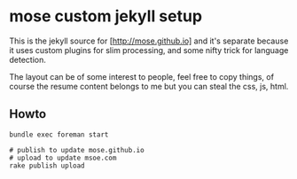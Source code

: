 mose custom jekyll setup
================

This is the jekyll source for [http://mose.github.io] and it's separate because it uses custom plugins for slim processing, and some nifty trick for language detection.

The layout can be of some interest to people, feel free to copy things, of course the resume content belongs to me but you can steal the css, js, html.


Howto
-----

    bundle exec foreman start

    # publish to update mose.github.io
    # upload to update msoe.com
    rake publish upload
